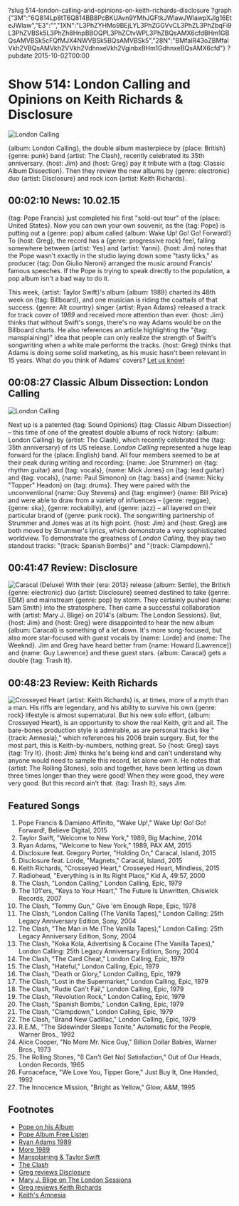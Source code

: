 ?slug 514-london-calling-and-opinions-on-keith-richards-disclosure
?graph {"3M":"6Q814Lp8tT6Q814BB8PcBKUAvn9YMhJGFtkJWlawJWlawpXJlg16EteJWlaw","E3":"","1XN":"L3PhZYHMo9BEjLYL3PhZGGVvCL3PhZL3PhZbqFi9L3PhZVBSk5L3PhZh8HnpBBOQPL3PhZCtvWPL3PhZBQsAMX6cfdBHm1GBQsAMVBSk5cFQfMJX4NWVBSk5BQsAMVBSk5","28N":"BMfalR43oZBMfalVkh2VBQsAMVkh2VVkh2VdhnxeVkh2VginbxBHm1GdhnxeBQsAMX6cfd"}
?pubdate 2015-10-02T00:00

# Show 514: London Calling and Opinions on Keith Richards & Disclosure

![London Calling](https://static.soundopinions.org/images/2015/londoncalling_web.jpg)

{album: London Calling}, the double album masterpiece by {place: British} {genre: punk} band {artist: The Clash}, recently celebrated its 35th anniversary. {host: Jim} and {host: Greg} pay it tribute with a {tag: Classic Album Dissection}. Then they review the new albums by {genre: electronic} duo {artist: Disclosure} and rock icon {artist: Keith Richards}.


## 00:02:10 News: 10.02.15

{tag: Pope Francis} just completed his first "sold-out tour" of the {place: United States}. Now you can own your own souvenir, as the {tag: Pope} is putting out a {genre: pop} album called {album: Wake Up! Go! Go! Forward!} To {host: Greg}, the record has a {genre: progressive rock} feel, falling somewhere between {artist: Yes} and {artist: Yanni}. {host: Jim} notes that the Pope wasn't exactly in the studio laying down some "tasty licks," as producer {tag: Don Giulio Neroni} arranged the music around Francis' famous speeches. If  the Pope is trying to speak directly to the population, a pop album isn't a bad way to do it. 

This week, {artist: Taylor Swift}'s album {album: 1989} charted its 48th week on {tag: Billboard}, and one musician is riding the coattails of that success. {genre: Alt country} singer {artist: Ryan Adams} released a track for track cover of *1989* and received more attention than ever. {host: Jim} thinks that without Swift's songs, there's no way Adams would be on the Billboard charts. He also references an article highlighting the "{tag: mansplaining}" idea that people can only realize the strength of Swift's songwriting when a white male performs the tracks. {host: Greg} thinks that Adams is doing some solid marketing, as his music hasn't been relevant in 15 years. What do you think of Adams' covers? [Let us know!](http://www.soundopinions.org/about)

## 00:08:27 Classic Album Dissection: London Calling
![London Calling](https://static.soundopinions.org/assets/514/E30.jpg)

Next up is a patented {tag: Sound Opinions} {tag: Classic Album Dissection} – this time of one of the greatest double albums of rock history: {album: London Calling} by {artist: The Clash}, which recently celebrated the {tag: 35th anniversary} of its US release. *London Calling* represented a huge leap forward for the {place: English} band. All four members seemed to be at their peak during writing and recording: {name: Joe Strummer} on {tag: rhythm guitar} and {tag: vocals}, {name: Mick Jones} on {tag: lead guitar} and {tag: vocals}, {name: Paul Simonon} on {tag: bass} and {name: Nicky "Topper" Headon} on {tag: drums}. They were paired with the unconventional {name: Guy Stevens} and {tag: engineer} {name: Bill Price} and were able to draw from a variety of influences – {genre: reggae}, {genre: ska}, {genre: rockabilly}, and {genre: jazz} – all layered on their particular brand of {genre: punk rock}. The songwriting partnership of Strummer and Jones was at its high point. {host: Jim} and {host: Greg} are both moved by Strummer's lyrics, which demonstrate a very sophisticated worldview. To demonstrate the greatness of *London Calling*, they play two standout tracks: "{track: Spanish Bombs}" and "{track: Clampdown}."


## 00:41:47 Review: Disclosure
![Caracal (Deluxe)](https://static.soundopinions.org/assets/514/1XN0.jpg)
With their {era: 2013} release {album: Settle}, the British {genre: electronic} duo {artist: Disclosure} seemed destined to take {genre: EDM} and mainstream {genre: pop} by storm. They certainly pushed {name: Sam Smith} into the stratosphere. Then came a successful collaboration with {artist: Mary J. Blige} on 2014's {album: The London Sessions}. But, {host: Jim} and {host: Greg} were disappointed to hear the new album {album: Caracal} is something of a let down. It's more song-focused, but also more star-focused with guest vocals by {name: Lorde} and {name: The Weeknd}. Jim and Greg have heard better from {name: Howard [Lawrence]} and {name: Guy Lawrence} and these guest stars. {album: Caracal} gets a double {tag: Trash It}.

## 00:48:23 Review: Keith Richards
![Crosseyed Heart](https://static.soundopinions.org/assets/514/28N0.jpg)
{artist: Keith Richards} is, at times, more of a myth than a man. His riffs are legendary, and his ability to survive his own {genre: rock} lifestyle is almost supernatural. But his new solo effort, {album: Crosseyed Heart}, is an opportunity to show the real Keith, grit and all. The bare-bones production style is admirable, as are personal tracks like "{track: Amnesia}," which references his 2006 brain surgery. But, for the most part, this is Keith-by-numbers, nothing great. So {host: Greg} says {tag: Try It}. {host: Jim} thinks he's being kind and can't understand why anyone would need to sample this record, let alone own it. He notes that {artist: The Rolling Stones}, solo and together, have been letting us down three times longer than they were good! When they were good, they were very good. But this record ain't that. {tag: Trash It}, says Jim.


## Featured Songs

1. Pope Francis & Damiano Affinito, "Wake Up!," Wake Up! Go! Go! Forward!, Believe Digital, 2015 
1. Taylor Swift, "Welcome to New York," 1989, Big Machine, 2014 
1. Ryan Adams, "Welcome to New York," 1989, PAX AM, 2015 
1. Disclosure feat. Gregory Porter, "Holding On," Caracal, Island, 2015 
1. Disclosure feat. Lorde, "Magnets," Caracal, Island, 2015 
1. Keith Richards, "Crosseyed Heart," Crosseyed Heart, Mindless, 2015 
1. Radiohead, "Everything is in Its Right Place," Kid A, 49:57, 2000 
1. The Clash, "London Calling," London Calling, Epic, 1979 
1. The 101'ers, "Keys to Your Heart," The Future Is Unwritten, Chiswick Records, 2007 
1. The Clash, "Tommy Gun," Give 'em Enough Rope, Epic, 1978 
1. The Clash, "London Calling (The Vanilla Tapes)," London Calling: 25th Legacy Anniversary Edition, Sony, 2004 
1. The Clash, "The Man in Me (The Vanilla Tapes)," London Calling: 25th Legacy Anniversary Edition, Sony, 2004 
1. The Clash, "Koka Kola, Advertising & Cocaine (The Vanilla Tapes)," London Calling: 25th Legacy Anniversary Edition, Sony, 2004 
1. The Clash, "The Card Cheat," London Calling, Epic, 1979 
1. The Clash, "Hateful," London Calling, Epic, 1979 
1. The Clash, "Death or Glory," London Calling, Epic, 1979
1. The Clash, "Lost in the Supermarket," London Calling, Epic, 1979 
1. The Clash, "Rudie Can't Fail," London Calling, Epic, 1979 
1. The Clash, "Revolution Rock," London Calling, Epic, 1979 
1. The Clash, "Spanish Bombs," London Calling, Epic, 1979 
1. The Clash, "Clampdown," London Calling, Epic, 1979 
1. The Clash, "Brand New Cadillac," London Calling, Epic, 1979 
1. R.E.M., "The Sidewinder Sleeps Tonite," Automatic for the People, Warner Bros., 1992
1. Alice Cooper, "No More Mr. Nice Guy," Billion Dollar Babies, Warner Bros., 1973
1. The Rolling Stones, "(I Can't Get No) Satisfaction," Out of Our Heads, London Records, 1965
1. Furnaceface, "We Love You, Tipper Gore," Just Buy It, One Handed, 1992
1. The Innocence Mission, "Bright as Yellow," Glow, A&M, 1995



## Footnotes
- [Pope on his Album](http://www.rollingstone.com/music/news/pope-francis-to-release-pop-rock-album-wake-up-20150925)
- [Pope Album Free Listen](https://soundcloud.com/believedigitalitaly/wake-up-go-go-forward)
- [Ryan Adams 1989](http://www.forbes.com/sites/nickmessitte/2015/09/30/1989-its-not-a-victory-for-ryan-adams-its-a-victory-for-taylor-swift/)
- [More 1989](http://www.billboard.com/articles/columns/chart-beat/6714572/ryan-adams-taylor-swift-cover-album-hot-rock-songs-chart)
- [Mansplaining & Taylor Swift](http://www.newstatesman.com/culture/music-theatre/2015/09/ryan-adams-s-1989-and-mansplaining-taylor-swift)
- [The Clash](http://www.theclash.com/)
- [Greg reviews Disclosure](http://www.chicagotribune.com/entertainment/music/kot/sc-disclosure-caracal-review-ent-0925-20150925-column.html)
- [Mary J. Blige on The London Sessions](http://www.soundopinions.org/show/477/)
- [Greg reviews Keith Richards](http://www.chicagotribune.com/entertainment/music/kot/ct-keith-richards-crosseyed-heart-review-20150921-column.html)
- [Keith's Amnesia](http://www.dailymail.co.uk/tvshowbiz/article-2841583/Details-emerge-Keith-Richards-recovery-life-threatening-head-injury-2006-famously-fell-tree-Fiji.html)
